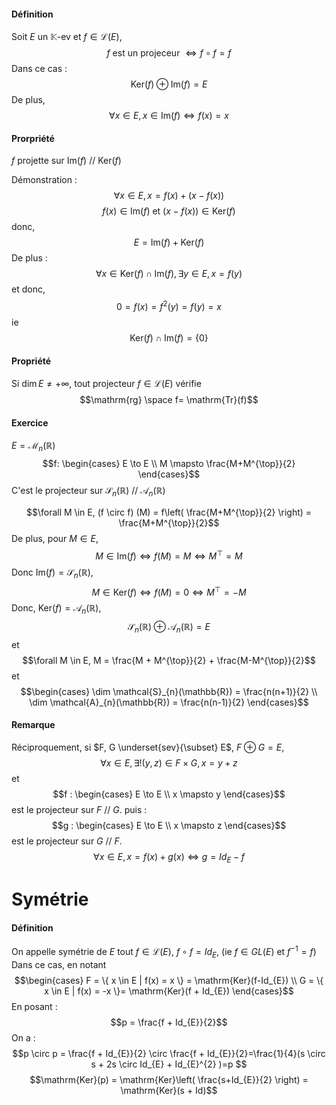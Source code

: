 #### Définition
Soit $E$ un $\mathbb{K}$-ev et $f \in \mathcal{L}(E)$, 
$$f \text{ est un projeceur } \Leftrightarrow f \circ f = f$$
Dans ce cas : 
$$\mathrm{Ker}(f) \oplus \mathrm{Im}(f) = E$$
De plus, 
$$\forall x \in E, x \in \mathrm{Im}(f) \Leftrightarrow f(x) = x$$

#### Prorpriété
$f$ projette sur $\mathrm{Im}(f)$ // $\mathrm{Ker}(f)$

Démonstration : 
$$\forall x \in E, x = f(x) + (x-f(x))$$
$$f(x) \in \mathrm{Im}(f) \text{ et }(x-f(x)) \in \mathrm{Ker}(f)$$
donc, 
$$E = \mathrm{Im}(f) + \mathrm{Ker}(f)$$
De plus : 
$$\forall x \in \mathrm{Ker}(f) \cap \mathrm{Im}(f) ,\exists y \in E , x = f(y)$$
et donc, 
$$0 = f(x) = f^{2}(y) = f(y) = x$$
ie 
$$\mathrm{Ker}(f)\cap\mathrm{Im}(f) = \{ 0 \}$$

#### Propriété
Si $\dim E \neq + \infty$, tout projecteur $f \in \mathcal{L}(E)$ vérifie 
$$\mathrm{rg} \space f= \mathrm{Tr}(f)$$

#### Exercice
$E = \mathcal{M}_{n}(\mathbb{R})$
$$f: \begin{cases}
E \to E \\
M \mapsto \frac{M+M^{\top}}{2}
\end{cases}$$
C'est le projecteur sur $\mathcal{S}_{n}(\mathbb{R})$ // $\mathcal{A}_{n}(\mathbb{R})$

$$\forall M \in E, (f \circ f) (M) = f\left( \frac{M+M^{\top}}{2} \right) = \frac{M+M^{\top}}{2}$$
De plus, pour $M \in E$,
$$M \in \mathrm{Im}(f) \Leftrightarrow f(M) = M  \Leftrightarrow M^{\top} = M$$
Donc $\mathrm{Im}(f) = \mathcal{S}_{n}(\mathbb{R})$, 
$$ M \in \mathrm{Ker}(f) \Leftrightarrow f(M) = 0 \Leftrightarrow M^{\top} = - M$$
Donc, $\mathrm{Ker}(f) = \mathcal{A}_{n}(\mathbb{R})$, 
$$\mathcal{S}_{n}(\mathbb{R}) \oplus \mathcal{A}_{n}(\mathbb{R}) = E$$
et 
$$\forall M \in E, M = \frac{M + M^{\top}}{2} + \frac{M-M^{\top}}{2}$$
et
$$\begin{cases}
\dim \mathcal{S}_{n}(\mathbb{R}) = \frac{n(n+1)}{2} \\
\dim \mathcal{A}_{n}(\mathbb{R}) = \frac{n(n-1)}{2}
\end{cases}$$

#### Remarque
Réciproquement, si $F, G \underset{sev}{\subset} E$, $F \oplus G = E$, 
$$\forall x \in E, \exists ! (y, z) \in F \times G,  x = y+z$$
et 
$$f : \begin{cases}
E \to E \\
x \mapsto y
\end{cases}$$
est le projecteur sur $F$ // $G$.
puis : 
$$g : \begin{cases}
E \to E \\
x \mapsto z
\end{cases}$$
est le projecteur sur $G$ // $F$.
$$\forall x \in E, x = f(x)+g(x) \Leftrightarrow g = Id_{E} - f$$

# Symétrie
#### Définition
On appelle symétrie de $E$ tout $f \in \mathcal{L}(E)$, $f \circ f = Id_{E}$,
(ie $f \in GL(E)$ et $f^{-1} = f$)
Dans ce cas, en notant 
$$\begin{cases}
F = \{ x \in E | f(x) = x \} = \mathrm{Ker}(f-Id_{E}) \\
G = \{ x \in E | f(x) = -x \}= \mathrm{Ker}(f + Id_{E})
\end{cases}$$
En posant : 
$$p = \frac{f + Id_{E}}{2}$$
On a : 
$$p \circ p = \frac{f + Id_{E}}{2} \circ \frac{f + Id_{E}}{2}=\frac{1}{4}(s \circ s + 2s \circ Id_{E} + Id_{E}^{2} )=p $$
$$\mathrm{Ker}(p) = \mathrm{Ker}\left( \frac{s+Id_{E}}{2} \right) = \mathrm{Ker}(s + Id)$$